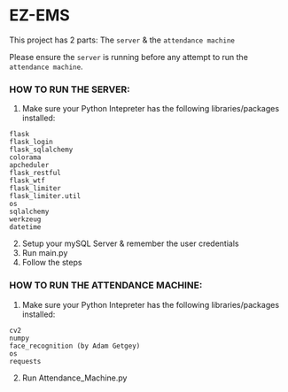 # EZ-EMS 

This project has 2 parts: The `server` & the `attendance machine`

Please ensure the `server` is running before any attempt to run the `attendance machine`.

### HOW TO RUN THE SERVER:
1. Make sure your Python Intepreter has the following libraries/packages installed:
```
flask
flask_login
flask_sqlalchemy
colorama
apcheduler
flask_restful
flask_wtf
flask_limiter
flask_limiter.util
os
sqlalchemy
werkzeug
datetime
```
2. Setup your mySQL Server & remember the user credentials
3. Run main.py
4. Follow the steps 

### HOW TO RUN THE ATTENDANCE MACHINE:
1. Make sure your Python Intepreter has the following libraries/packages installed:
```
cv2
numpy
face_recognition (by Adam Getgey)
os
requests
```
2. Run Attendance_Machine.py

